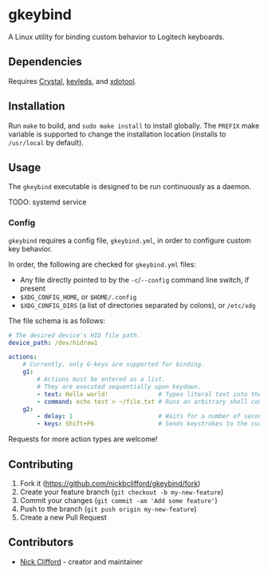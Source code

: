 # gkeybind

A Linux utility for binding custom behavior to Logitech keyboards.

## Dependencies

Requires [Crystal](https://crystal-lang.org/), [keyleds](https://github.com/keyleds/keyleds), and [xdotool](https://www.semicomplete.com/projects/xdotool/).

## Installation

Run `make` to build, and `sudo make install` to install globally.
The `PREFIX` make variable is supported to change the installation location (installs to `/usr/local` by default).

## Usage

The `gkeybind` executable is designed to be run continuously as a daemon.

TODO: systemd service

### Config

`gkeybind` requires a config file, `gkeybind.yml`, in order to configure custom key behavior.

In order, the following are checked for `gkeybind.yml` files:
- Any file directly pointed to by the `-c`/`--config` command line switch, if present
- `$XDG_CONFIG_HOME`, or `$HOME/.config`
- `$XDG_CONFIG_DIRS` (a list of directories separated by colons), or `/etc/xdg`

The file schema is as follows:
```yaml
# The desired device's HID file path.
device_path: /dev/hidraw1

actions:
    # Currently, only G-keys are supported for binding.
    g1: 
        # Actions must be entered as a list.
        # They are executed sequentially upon keydown.
        - text: Hello world!              # Types literal text into the current active window.
        - command: echo test > ~/file.txt # Runs an arbitrary shell command.
    g2:
        - delay: 1                        # Waits for a number of seconds. (decimals supported)
        - keys: Shift+F6                  # Sends keystrokes to the current active window. Uses xdotool syntax.
```

Requests for more action types are welcome!

## Contributing

1. Fork it (<https://github.com/nickbclifford/gkeybind/fork>)
2. Create your feature branch (`git checkout -b my-new-feature`)
3. Commit your changes (`git commit -am 'Add some feature'`)
4. Push to the branch (`git push origin my-new-feature`)
5. Create a new Pull Request

## Contributors

- [Nick Clifford](https://github.com/nickbclifford) - creator and maintainer
